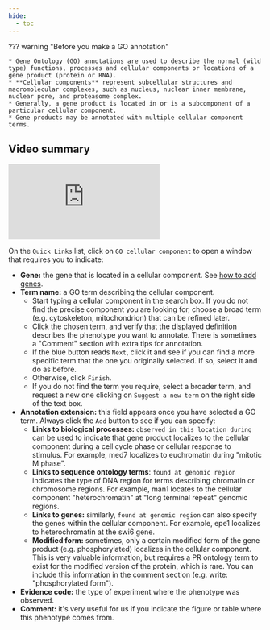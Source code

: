 ```yaml
---
hide:
  - toc
---
```


??? warning "Before you make a GO annotation"

    * Gene Ontology (GO) annotations are used to describe the normal (wild type) functions, processes and cellular components or locations of a gene product (protein or RNA).
    * **Cellular components** represent subcellular structures and macromolecular complexes, such as nucleus, nuclear inner membrane, nuclear pore, and proteasome complex.
    * Generally, a gene product is located in or is a subcomponent of a particular cellular component.
    * Gene products may be annotated with multiple cellular component terms.


## Video summary

<div class="video-sizer">
    <div class="video-wrapper">
    <iframe src="https://www.youtube.com/embed/KY7ev8IEG00" frameborder="0" allowfullscreen></iframe>
    </div>
</div>

On the `Quick Links` list, click on `GO cellular component` to open a window that requires you to indicate:

* **Gene:** the gene that is located in a cellular component. See [how to add genes](./genotype_management.md#adding-genes-info).
* **Term name:** a GO term describing the cellular component.
    * Start typing a cellular component in the search box. If you do not find the precise component you are looking for, choose a broad term (e.g. cytoskeleton, mitochondrion) that can be refined later.
    * Click the chosen term, and verify that the displayed definition describes the phenotype you want to annotate. There is sometimes a "Comment" section with extra tips for annotation.
    * If the blue button reads `Next`, click it and see if you can find a more specific term that the one you originally selected. If so, select it and do as before.
    * Otherwise, click `Finish`.
    * If you do not find the term you require, select a broader term, and request a new one clicking on `Suggest a new term` on the right side of the text box.
* **Annotation extension:** this field appears once you have selected a GO term. Always click the `Add` button to see if you can specify:
    * **Links to biological processes:** `observed in this location during` can be used to indicate that gene product localizes to the cellular component during a cell cycle phase or cellular response to stimulus. For example, med7 localizes to euchromatin during "mitotic M phase".
    * **Links to sequence ontology terms**: `found at genomic region` indicates the type of DNA region for terms describing chromatin or chromosome regions. For example, man1 locates to the cellular component "heterochromatin" at "long terminal repeat" genomic regions.
    * **Links to genes:** similarly, `found at genomic region` can also specify the genes within the cellular component. For example, epe1 localizes to heterochromatin at the swi6 gene.
    * **Modified form:** sometimes, only a certain modified form of the gene product (e.g. phosphorylated) localizes in the cellular component. This is very valuable information, but requires a PR ontology term to exist for the modified version of the protein, which is rare. You can include this information in the comment section (e.g. write: "phosphorylated form").
* **Evidence code:** the type of experiment where the phenotype was observed.
* **Comment:** it's very useful for us if you indicate the figure or table where this phenotype comes from.
